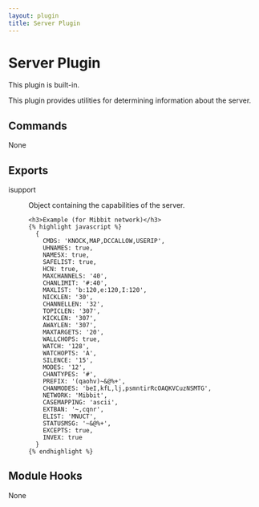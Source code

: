 ```yaml
---
layout: plugin
title: Server Plugin
---
```

# Server Plugin

This plugin is built-in.

This plugin provides utilities for determining information about the server.

## Commands

None

## Exports

<dl>
  <dt>isupport</dt>
  <dd>
    <p>Object containing the capabilities of the server.</p>

    <h3>Example (for Mibbit network)</h3>
    {% highlight javascript %}
      {
        CMDS: 'KNOCK,MAP,DCCALLOW,USERIP',
        UHNAMES: true,
        NAMESX: true,
        SAFELIST: true,
        HCN: true,
        MAXCHANNELS: '40',
        CHANLIMIT: '#:40',
        MAXLIST: 'b:120,e:120,I:120',
        NICKLEN: '30',
        CHANNELLEN: '32',
        TOPICLEN: '307',
        KICKLEN: '307',
        AWAYLEN: '307',
        MAXTARGETS: '20',
        WALLCHOPS: true,
        WATCH: '128',
        WATCHOPTS: 'A',
        SILENCE: '15',
        MODES: '12',
        CHANTYPES: '#',
        PREFIX: '(qaohv)~&@%+',
        CHANMODES: 'beI,kfL,lj,psmntirRcOAQKVCuzNSMTG',
        NETWORK: 'Mibbit',
        CASEMAPPING: 'ascii',
        EXTBAN: '~,cqnr',
        ELIST: 'MNUCT',
        STATUSMSG: '~&@%+',
        EXCEPTS: true,
        INVEX: true
      }
    {% endhighlight %}
  </dd>
</dl>

## Module Hooks

None